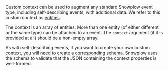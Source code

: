 Custom context can be used to augment any standard Snowplow event type, including self-describing events, with additional data. We refer to this custom context as [entities](/docs/fundamentals/entities/index.md).

The context is an array of entities. More than one entity (of either different or the same type) can be attached to an event. The `context` argument (if it is provided at all) should be a non-empty array.

As with self-describing events, if you want to create your own custom context, you will need to [create a corresponding schema](/docs/data-product-studio/managing-your-data-structures/index.md). Snowplow uses the schema to validate that the JSON containing the context properties is well-formed.
